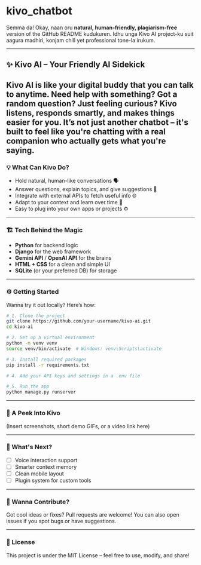 # kivo_chatbot
Semma da! Okay, naan oru **natural, human-friendly, plagiarism-free** version of the GitHub README kudukuren. Idhu unga Kivo AI project-ku suit aagura madhiri, konjam chill yet professional tone-la irukum.

---

## ✨ Kivo AI – Your Friendly AI Sidekick

Kivo AI is like your digital buddy that you can talk to anytime. Need help with something? Got a random question? Just feeling curious? Kivo listens, responds smartly, and makes things easier for you. It’s not just another chatbot – it's built to feel like you're chatting with a real companion who actually gets what you're saying.
---

### 💡 What Can Kivo Do?

* Hold natural, human-like conversations 🗣️
* Answer questions, explain topics, and give suggestions 💬
* Integrate with external APIs to fetch useful info 🌐
* Adapt to your context and learn over time 🧠
* Easy to plug into your own apps or projects ⚙️

---

### 🏗️ Tech Behind the Magic

* **Python** for backend logic
* **Django** for the web framework
* **Gemini API** / **OpenAI API** for the brains
* **HTML + CSS** for a clean and simple UI
* **SQLite** (or your preferred DB) for storage

---

### ⚙️ Getting Started

Wanna try it out locally? Here’s how:

```bash
# 1. Clone the project
git clone https://github.com/your-username/kivo-ai.git
cd kivo-ai

# 2. Set up a virtual environment
python -m venv venv
source venv/bin/activate  # Windows: venv\Scripts\activate

# 3. Install required packages
pip install -r requirements.txt

# 4. Add your API keys and settings in a .env file

# 5. Run the app
python manage.py runserver
```

---

### 📸 A Peek Into Kivo

(Insert screenshots, short demo GIFs, or a video link here)

---

### 🔄 What's Next?

* [ ] Voice interaction support
* [ ] Smarter context memory
* [ ] Clean mobile layout
* [ ] Plugin system for custom tools

---

### 🤗 Wanna Contribute?

Got cool ideas or fixes? Pull requests are welcome! You can also open issues if you spot bugs or have suggestions.

---

### 📄 License

This project is under the MIT License – feel free to use, modify, and share!


